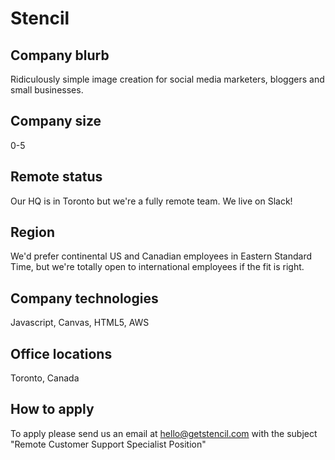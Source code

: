 # Stencil

## Company blurb

Ridiculously simple image creation for social media marketers, bloggers and small businesses.

## Company size

0-5

## Remote status

Our HQ is in Toronto but we're a fully remote team. We live on Slack! 

## Region

We'd prefer continental US and Canadian employees in Eastern Standard Time, but we're totally open to international employees if the fit is right.

## Company technologies

Javascript, Canvas, HTML5, AWS

## Office locations

Toronto, Canada

## How to apply

To apply please send us an email at hello@getstencil.com with the subject "Remote Customer Support Specialist Position"
